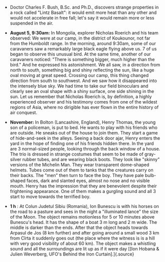 ﻿

- Doctor Charles F. Bush, B.Sc. and Ph.D., discovers strange properties in a rock called "Lintz Basalt": it would emit more heat than any other and would not accelerate in free fall; let's say it would remain more or less suspended in the air.


-   **August 5, 9:30am:** In Mongolia, explorer Nicholas Roerich and his team observed: We were at our camp, in the district of Koukounor, not far from the Humboldt range. In the morning, around 9:30am, some of our caravaners saw a remarkably large black eagle flying above us. 7 of us began to observe this unusual bird. At the same time, another of our caravaners noticed: "There is something bigger, much higher than the bird." And he expressed his astonishment. We all saw, in a direction from north to south, something big and shiny reflecting the sun, like a huge oval moving at great speed. Crossing our camp, this thing changed direction from south to southwest. And we saw how it disappeared into the intensely blue sky. We had time to take our field binoculars and clearly see an oval shape with a shiny surface, one side shining in the sun. Let us remember that Nicholas Roerich is, by definition, a highly experienced observer and his testimony comes from one of the wildest regions of Asia, where no dirigible has ever flown in the entire history of air conquest.


-   **November:** In Bolton (Lancashire, England), Henry Thomas, the
    young son of a policeman, is put to bed. He wants to play with his
    friends who are outside. He sneaks out of the house to join them.
    They start a game of hide-and-seek in the alleys. Seeing a back
    door ajar, Henry enters the yard in the hope of finding one of his
    friends hidden there. In the yard are 3 normal-sized people,
    looking through the back window of a house. The trio is dressed in
    strange costumes that seem to be made of gray-silver rubber tubes,
    and are wearing black boots. They look like "skinny" versions of
    the Michelin Man. They wear transparent dome-shaped helmets. Tubes
    come out of them to tanks that the creatures carry on their backs.
    The "men" then turn to face the boy. They have pale bulb-shaped
    faces, dark and slanted eyes, almost no nose and no visible mouth.
    Henry has the impression that they are benevolent despite their
    frightening appearance. One of them makes a gurgling sound and all
    3 start to move towards the terrified boy.

-   **1 h** : At Colun Judetul Sibiu (Romania), Ion Bunescu is with his horses on the road to a pasture and sees in the night a "illuminated lance" the size of the Moon. The object remains motionless for 5 or 10 minutes above Bunescu's head. It has the shape of a boat 3 m long and 2 m wide. The middle is darker than the ends. After that the object heads towards Arpasul de Jos (8 km further) and after going around a small wood 3 km from Cîrta it suddenly goes out (the place where the witness is is a hill with very good visibility of about 60 km). The object makes a whistling sound and all the surroundings are lit up as if it were day [\[Ion Hobana & Julien Weverberg, UFO's Behind the Iron Curtain\].]{.source}
